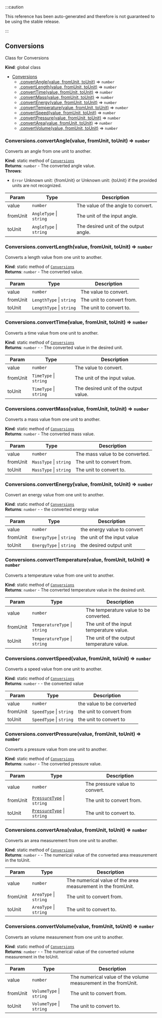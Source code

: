 
:::caution

This reference has been auto-generated and therefore is not guaranteed to be using the stable release.

:::

<a name="Conversions"></a>

## Conversions
Class for Conversions

**Kind**: global class  

* [Conversions](#Conversions)
    * [.convertAngle(value, fromUnit, toUnit)](#Conversions.convertAngle) ⇒ <code>number</code>
    * [.convertLength(value, fromUnit, toUnit)](#Conversions.convertLength) ⇒ <code>number</code>
    * [.convertTime(value, fromUnit, toUnit)](#Conversions.convertTime) ⇒ <code>number</code>
    * [.convertMass(value, fromUnit, toUnit)](#Conversions.convertMass) ⇒ <code>number</code>
    * [.convertEnergy(value, fromUnit, toUnit)](#Conversions.convertEnergy) ⇒ <code>number</code>
    * [.convertTemperature(value, fromUnit, toUnit)](#Conversions.convertTemperature) ⇒ <code>number</code>
    * [.convertSpeed(value, fromUnit, toUnit)](#Conversions.convertSpeed) ⇒ <code>number</code>
    * [.convertPressure(value, fromUnit, toUnit)](#Conversions.convertPressure) ⇒ <code>number</code>
    * [.convertArea(value, fromUnit, toUnit)](#Conversions.convertArea) ⇒ <code>number</code>
    * [.convertVolume(value, fromUnit, toUnit)](#Conversions.convertVolume) ⇒ <code>number</code>

<a name="Conversions.convertAngle"></a>

### Conversions.convertAngle(value, fromUnit, toUnit) ⇒ <code>number</code>
Converts an angle from one unit to another.

**Kind**: static method of [<code>Conversions</code>](#Conversions)  
**Returns**: <code>number</code> - The converted angle value.  
**Throws**:

- <code>Error</code> Unknown unit: {fromUnit} or Unknown unit: {toUnit} if the provided units are not recognized.


| Param | Type | Description |
| --- | --- | --- |
| value | <code>number</code> | The value of the angle to convert. |
| fromUnit | <code>AngleType</code> \| <code>string</code> | The unit of the input angle. |
| toUnit | <code>AngleType</code> \| <code>string</code> | The desired unit of the output angle. |

<a name="Conversions.convertLength"></a>

### Conversions.convertLength(value, fromUnit, toUnit) ⇒ <code>number</code>
Converts a length value from one unit to another.

**Kind**: static method of [<code>Conversions</code>](#Conversions)  
**Returns**: <code>number</code> - The converted value.  

| Param | Type | Description |
| --- | --- | --- |
| value | <code>number</code> | The value to convert. |
| fromUnit | <code>LengthType</code> \| <code>string</code> | The unit to convert from. |
| toUnit | <code>LengthType</code> \| <code>string</code> | The unit to convert to. |

<a name="Conversions.convertTime"></a>

### Conversions.convertTime(value, fromUnit, toUnit) ⇒ <code>number</code>
Converts a time value from one unit to another.

**Kind**: static method of [<code>Conversions</code>](#Conversions)  
**Returns**: <code>number</code> - - The converted value in the desired unit.  

| Param | Type | Description |
| --- | --- | --- |
| value | <code>number</code> | The value to convert. |
| fromUnit | <code>TimeType</code> \| <code>string</code> | The unit of the input value. |
| toUnit | <code>TimeType</code> \| <code>string</code> | The desired unit of the output value. |

<a name="Conversions.convertMass"></a>

### Conversions.convertMass(value, fromUnit, toUnit) ⇒ <code>number</code>
Converts a mass value from one unit to another.

**Kind**: static method of [<code>Conversions</code>](#Conversions)  
**Returns**: <code>number</code> - The converted mass value.  

| Param | Type | Description |
| --- | --- | --- |
| value | <code>number</code> | The mass value to be converted. |
| fromUnit | <code>MassType</code> \| <code>string</code> | The unit to convert from. |
| toUnit | <code>MassType</code> \| <code>string</code> | The unit to convert to. |

<a name="Conversions.convertEnergy"></a>

### Conversions.convertEnergy(value, fromUnit, toUnit) ⇒ <code>number</code>
Convert an energy value from one unit to another.

**Kind**: static method of [<code>Conversions</code>](#Conversions)  
**Returns**: <code>number</code> - - the converted energy value  

| Param | Type | Description |
| --- | --- | --- |
| value | <code>number</code> | the energy value to convert |
| fromUnit | <code>EnergyType</code> \| <code>string</code> | the unit of the input value |
| toUnit | <code>EnergyType</code> \| <code>string</code> | the desired output unit |

<a name="Conversions.convertTemperature"></a>

### Conversions.convertTemperature(value, fromUnit, toUnit) ⇒ <code>number</code>
Converts a temperature value from one unit to another.

**Kind**: static method of [<code>Conversions</code>](#Conversions)  
**Returns**: <code>number</code> - The converted temperature value in the desired unit.  

| Param | Type | Description |
| --- | --- | --- |
| value | <code>number</code> | The temperature value to be converted. |
| fromUnit | <code>TemperatureType</code> \| <code>string</code> | The unit of the input temperature value. |
| toUnit | <code>TemperatureType</code> \| <code>string</code> | The unit of the output temperature value. |

<a name="Conversions.convertSpeed"></a>

### Conversions.convertSpeed(value, fromUnit, toUnit) ⇒ <code>number</code>
Converts a speed value from one unit to another.

**Kind**: static method of [<code>Conversions</code>](#Conversions)  
**Returns**: <code>number</code> - - the converted value  

| Param | Type | Description |
| --- | --- | --- |
| value | <code>number</code> | the value to be converted |
| fromUnit | <code>SpeedType</code> \| <code>string</code> | the unit to convert from |
| toUnit | <code>SpeedType</code> \| <code>string</code> | the unit to convert to |

<a name="Conversions.convertPressure"></a>

### Conversions.convertPressure(value, fromUnit, toUnit) ⇒ <code>number</code>
Converts a pressure value from one unit to another.

**Kind**: static method of [<code>Conversions</code>](#Conversions)  
**Returns**: <code>number</code> - The converted pressure value.  

| Param | Type | Description |
| --- | --- | --- |
| value | <code>number</code> | The pressure value to convert. |
| fromUnit | [<code>PressureType</code>](#PressureType) \| <code>string</code> | The unit to convert from. |
| toUnit | [<code>PressureType</code>](#PressureType) \| <code>string</code> | The unit to convert to. |

<a name="Conversions.convertArea"></a>

### Conversions.convertArea(value, fromUnit, toUnit) ⇒ <code>number</code>
Converts an area measurement from one unit to another.

**Kind**: static method of [<code>Conversions</code>](#Conversions)  
**Returns**: <code>number</code> - - The numerical value of the converted area measurement in the toUnit.  

| Param | Type | Description |
| --- | --- | --- |
| value | <code>number</code> | The numerical value of the area measurement in the fromUnit. |
| fromUnit | <code>AreaType</code> \| <code>string</code> | The unit to convert from. |
| toUnit | <code>AreaType</code> \| <code>string</code> | The unit to convert to. |

<a name="Conversions.convertVolume"></a>

### Conversions.convertVolume(value, fromUnit, toUnit) ⇒ <code>number</code>
Converts an volume measurement from one unit to another.

**Kind**: static method of [<code>Conversions</code>](#Conversions)  
**Returns**: <code>number</code> - - The numerical value of the converted volume measurement in the toUnit.  

| Param | Type | Description |
| --- | --- | --- |
| value | <code>number</code> | The numerical value of the volume measurement in the fromUnit. |
| fromUnit | <code>VolumeType</code> \| <code>string</code> | The unit to convert from. |
| toUnit | <code>VolumeType</code> \| <code>string</code> | The unit to convert to. |

